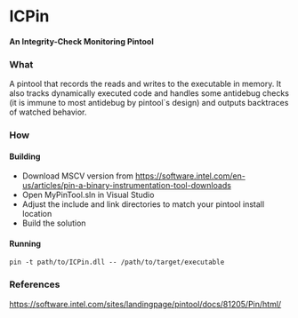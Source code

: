 # ICPin #
#### An Integrity-Check Monitoring Pintool ####

### What ###
A pintool that records the reads and writes to the executable in memory. It
also tracks dynamically executed code and handles some antidebug checks (it is
immune to most antidebug by pintool`s design) and outputs backtraces of watched
behavior.

### How ###
#### Building ####
* Download MSCV version from https://software.intel.com/en-us/articles/pin-a-binary-instrumentation-tool-downloads
* Open MyPinTool.sln in Visual Studio
* Adjust the include and link directories to match your pintool install location
* Build the solution

#### Running ####
`pin -t path/to/ICPin.dll -- /path/to/target/executable`

### References ###
https://software.intel.com/sites/landingpage/pintool/docs/81205/Pin/html/
